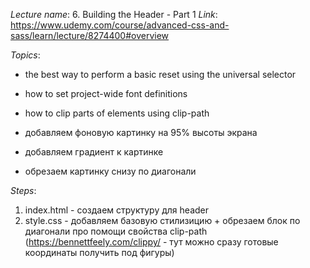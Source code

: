 _Lecture name_: 6. Building the Header - Part 1
_Link_: https://www.udemy.com/course/advanced-css-and-sass/learn/lecture/8274400#overview


_Topics_:
- the best way to perform a basic reset using the universal selector
- how to set project-wide font definitions
- how to clip parts of elements using clip-path

- добавляем фоновую картинку на 95% высоты экрана
- добавляем градиент к картинке
- обрезаем картинку снизу по диагонали

_Steps_:
1) index.html -  создаем структуру для header
2) style.css - добавляем базовую стилизицию + обрезаем блок по диагонали про помощи свойства clip-path (https://bennettfeely.com/clippy/ - тут можно сразу готовые координаты получить под фигуры)
